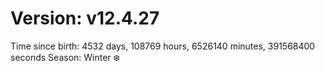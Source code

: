 # Version: v12.4.27
Time since birth: 4532 days, 108769 hours, 6526140 minutes, 391568400 seconds
Season: Winter ❄️
